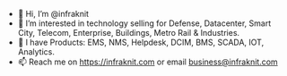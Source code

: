 - 👋 Hi, I’m @infraknit
- 👀 I’m interested in technology selling for Defense, Datacenter, Smart City, Telecom, Enterprise, Buildings, Metro Rail & Industries.
- 💞️ I have Products: EMS, NMS, Helpdesk, DCIM, BMS, SCADA, IOT, Analytics.
- 📫 Reach me on https://infraknit.com or email business@infraknit.com

<!---
infraknit/infraknit is a ✨ special ✨ repository because its `README.md` (this file) appears on your GitHub profile.
You can click the Preview link to take a look at your changes.
--->
